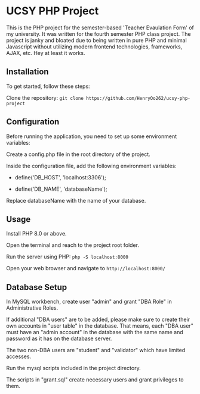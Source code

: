 # UCSY PHP Project

This is the PHP project for the semester-based 'Teacher Evaulation Form' of my university. It was written for the fourth semester PHP class project. The project is janky and bloated due to being written in pure PHP and minimal Javascript without utilizing modern frontend technologies, frameworks, AJAX, etc. Hey at least it works. 

## Installation

To get started, follow these steps:

Clone the repository: `git clone https://github.com/HenryOo262/ucsy-php-project`

## Configuration

Before running the application, you need to set up some environment variables:

Create a config.php file in the root directory of the project.

Inside the configuration file, add the following environment variables:

* define('DB_HOST', 'localhost:3306');

* define('DB_NAME', 'databaseName');

Replace databaseName with the name of your database.

## Usage

Install PHP 8.0 or above.

Open the terminal and reach to the project root folder.

Run the server using PHP: `php -S localhost:8000`

Open your web browser and navigate to `http://localhost:8000/`

## Database Setup 

In MySQL workbench, create user "admin" and grant "DBA Role" in Administrative Roles. 

If additional "DBA users" are to be added, please make sure to create their own accounts in "user table" in the database. That means, each 
"DBA user" must have an "admin account" in the database with the same name and password as it has on the database server.

The two non-DBA users are "student" and "validator" which have limited accesses.

Run the mysql scripts included in the project directory.

The scripts in "grant.sql" create necessary users and grant privileges to them.